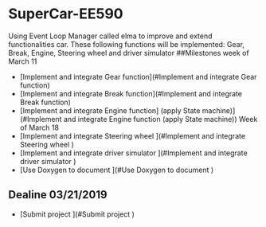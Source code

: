 # SuperCar-EE590
Using Event Loop Manager called elma to improve and extend functionalities  car. These following functions will be implemented: Gear, Break, Engine, Steering wheel and driver simulator
##Milestones
week of March 11
* [Implement and integrate Gear function](#Implement and integrate Gear function)
* [Implement and integrate Break function](#Implement and integrate Break function)
* [Implement and integrate Engine function] (apply State machine)](#Implement and integrate Engine function (apply State machine))
Week of March 18 
* [Implement and integrate Steering wheel ](#Implement and integrate Steering wheel )
* [Implement and integrate driver simulator ](#Implement and integrate driver simulator )
* [Use Doxygen to document ](#Use Doxygen to document )

## Dealine 03/21/2019
* [Submit project ](#Submit project )




